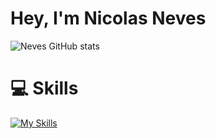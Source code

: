 # Hey, I'm Nicolas Neves

![Neves GitHub stats](https://github-readme-stats.vercel.app/api?username=nicolasnevess&theme=github_dark&show_icons=true)

# 💻 Skills
[![My Skills](https://skillicons.dev/icons?i=html,css,js,vue,typescript,firebase,tailwindcss,nodejs&perline=4)](https://skillicons.dev)
  
  
